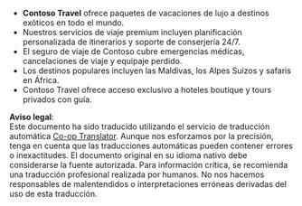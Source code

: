 <!--
CO_OP_TRANSLATOR_METADATA:
{
  "original_hash": "566fa0a014066992b55e6e5b408b24bc",
  "translation_date": "2025-07-12T10:17:11+00:00",
  "source_file": "05-agentic-rag/code_samples/document.md",
  "language_code": "es"
}
-->
- **Contoso Travel** ofrece paquetes de vacaciones de lujo a destinos exóticos en todo el mundo.  
- Nuestros servicios de viaje premium incluyen planificación personalizada de itinerarios y soporte de conserjería 24/7.  
- El seguro de viaje de Contoso cubre emergencias médicas, cancelaciones de viaje y equipaje perdido.  
- Los destinos populares incluyen las Maldivas, los Alpes Suizos y safaris en África.  
- Contoso Travel ofrece acceso exclusivo a hoteles boutique y tours privados con guía.

**Aviso legal**:  
Este documento ha sido traducido utilizando el servicio de traducción automática [Co-op Translator](https://github.com/Azure/co-op-translator). Aunque nos esforzamos por la precisión, tenga en cuenta que las traducciones automáticas pueden contener errores o inexactitudes. El documento original en su idioma nativo debe considerarse la fuente autorizada. Para información crítica, se recomienda una traducción profesional realizada por humanos. No nos hacemos responsables de malentendidos o interpretaciones erróneas derivadas del uso de esta traducción.
